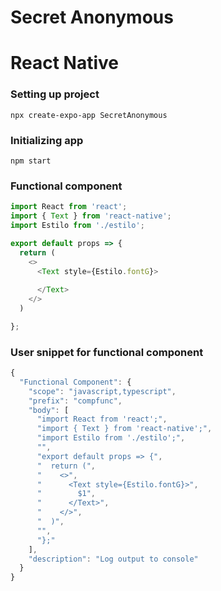 # Secret Anonymous

# React Native

### Setting up project

    npx create-expo-app SecretAnonymous
    
### Initializing app

    npm start

### Functional component

```js
import React from 'react';
import { Text } from 'react-native';
import Estilo from './estilo';

export default props => {
  return (
    <>
      <Text style={Estilo.fontG}>
        
      </Text>
    </>
  )

};
```

### User snippet for functional component

```js
{
  "Functional Component": {
    "scope": "javascript,typescript",
    "prefix": "compfunc",
    "body": [
      "import React from 'react';",
      "import { Text } from 'react-native';",
      "import Estilo from './estilo';",
      "",
      "export default props => {",
      "  return (",
      "    <>",
      "      <Text style={Estilo.fontG}>",
      "        $1",
      "      </Text>",
      "    </>",
      "  )",
      "",
      "};"
    ],
    "description": "Log output to console"
  }
}
```
